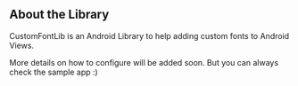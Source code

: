 ## About the Library
CustomFontLib is an Android Library to help adding custom fonts to Android Views.

More details on how to configure will be added soon. But you can always check the sample app :)
